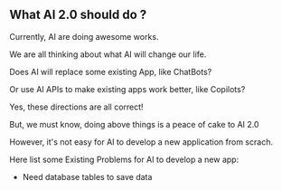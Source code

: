 ## What AI 2.0 should do ?
Currently, AI are doing awesome works.

We are all thinking about what AI will change our life.

Does AI will replace some existing App, like ChatBots?

Or use AI APIs to make existing apps work better, like Copilots?

Yes, these directions are all correct!

But, we must know, doing above things is a peace of cake to AI 2.0

However, it's not easy for AI to develop a new application from scrach.

Here list some Existing Problems for AI to develop a new app:

- Need database tables to save data